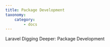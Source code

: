 ```yaml
---
title: Package Development
taxonomy:
    category:
        - docs
---
```


Laravel Digging Deeper: Package Development